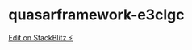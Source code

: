 # quasarframework-e3clgc

[Edit on StackBlitz ⚡️](https://stackblitz.com/edit/quasarframework-e3clgc)